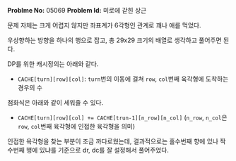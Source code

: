 **Problme No:** 05069
**Problem Id:** 미로에 갇힌 상근


문제 자체는 크게 어렵지 않지만 좌표계가 6각형인 관계로 꽤나 애를 먹었다.


우상향하는 방향을 하나의 행으로 잡고, 총 29x29 크기의 배열로 생각하고 풀어주면 된다.


DP를 위한 캐시정의는 아래와 같다.


- `CACHE[turn][row][col]`: `turn`번의 이동에 걸쳐 `row`, `col`번째 육각형에 도착하는 경우의 수


점화식은 아래와 같이 세워줄 수 있다.


- `CACHE[turn][row][col] += CACHE[trun-1][n_row][n_col]` (`n_row`, `n_col`은 `row`, `col`번째 육각형에 인접한 육각형을 의미)


인접한 육각형을 찾는 부분이 조금 까다로웠는데, 결과적으로는 홀수번째 향에 있나 짝수번째 행에 있냐를 기준으로 dr, dc를 잘 설정해서 풀어주었다.
